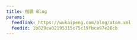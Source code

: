 ```yaml
---
title: 楷鹏 Blog
params:
  feedlink: https://wukaipeng.com/blog/atom.xml
  feedid: 1b029ca82195315c75c19fbca97e28cb
---
```


